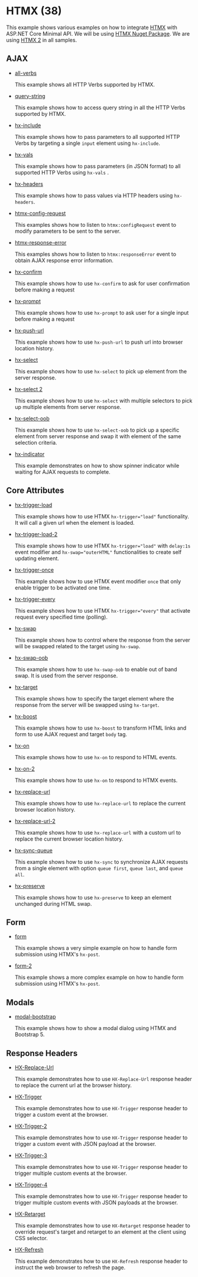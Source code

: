 # HTMX (38)

This example shows various examples on how to integrate [HTMX](https://htmx.org/) with ASP.NET Core Minimal API. We will be using [HTMX Nuget Package](https://www.nuget.org/packages/Htmx). We are using [HTMX 2](https://htmx.org/) in all samples.

## AJAX

* [all-verbs](all-verbs)

  This example shows all HTTP Verbs supported by HTMX.

* [query-string](query-string)

  This example shows how to access query string in all the HTTP Verbs supported by HTMX.

* [hx-include](hx-include)

  This example shows how to pass parameters to all supported HTTP Verbs by targeting a single `input` element using `hx-include`. 

* [hx-vals](hx-vals)

  This example shows how to pass parameters (in JSON format) to all supported HTTP Verbs using `hx-vals` . 

* [hx-headers](hx-headers)

  This example shows how to pass values via HTTP headers using `hx-headers`. 

* [htmx-config-request](htmx-config-request)

  This examples shows how to listen to `htmx:configRequest` event to modify parameters to be sent to the server. 

* [htmx-response-error](htmx-response-error)

  This examples shows how to listen to `htmx:responseError` event to obtain AJAX response error information.

* [hx-confirm](hx-confirm)

  This example shows how to use `hx-confirm` to ask for user confirmation before making a request

* [hx-prompt](hx-prompt)

  This example shows how to use `hx-prompt` to ask user for a single input before making a request

* [hx-push-url](push-url)

  This example shows how to use `hx-push-url` to push url into browser location history.

* [hx-select](select)

  This example shows how to use `hx-select` to pick up element from the server response. 

* [hx-select 2](select-2)
  
  This example shows how to use `hx-select` with multiple selectors to pick up multiple elements from server response.

* [hx-select-oob](select-oob)

  This example shows how to use `hx-select-oob` to pick up a specific element from server response and swap it with element of the same selection criteria.

* [hx-indicator](hx-indicator)

  This example demonstrates on how to show spinner indicator while waiting for AJAX requests to complete. 

## Core Attributes

* [hx-trigger-load](trigger-load)

  This example shows how to use HTMX `hx-trigger="load"` functionality. It will call a given url when the element is loaded.

* [hx-trigger-load-2](trigger-load-2)

  This example shows how to use HTMX `hx-trigger="load"` with `delay:1s` event modifier and `hx-swap="outerHTML"` functionalities to create self updating element. 

* [hx-trigger-once](trigger-once)

  This example shows how to use HTMX event modifier `once` that only enable trigger to be activated one time. 

* [hx-trigger-every](trigger-every)

  This example shows how to use HTMX `hx-trigger="every"` that activate request every specified time (polling). 

* [hx-swap](swap)
  
  This example shows how to control where the response from the server will be swapped related to the target using `hx-swap`.

* [hx-swap-oob](swap-2)
  
  This example shows how to use `hx-swap-oob` to enable out of band swap. It is used from the server response.

* [hx-target](target)
  
  This example shows how to specify the target element where the response from the server will be swapped using `hx-target`.

* [hx-boost](boost)

  This example shows how to use `hx-boost` to transform HTML links and form to use AJAX request and target `body` tag.   

* [hx-on](hx-on)

  This example shows how to use `hx-on` to respond to HTML events.

* [hx-on-2](hx-on-2)

  This example shows how to use `hx-on` to respond to HTMX events.

* [hx-replace-url](hx-replace-url)

  This example shows how to use `hx-replace-url` to replace the current browser location history.

* [hx-replace-url-2](hx-replace-url)

  This example shows how to use `hx-replace-url` with a custom url to replace the current browser location history.

* [hx-sync-queue](hx-sync-queue)

  This example shows how to use `hx-sync` to synchronize AJAX requests from a single element with option `queue first`, `queue last`, and `queue all`. 

* [hx-preserve](hx-preserve)
 
  This example shows how to use `hx-preserve` to keep an element unchanged during HTML swap.

## Form

* [form](form)
 
  This example shows a very simple example on how to handle form submission using HTMX's `hx-post`.

* [form-2](form-2)
 
  This example shows a more complex example on how to handle form submission using HTMX's `hx-post`.

## Modals

* [modal-bootstrap](modal-bootstrap)
  
  This example shows how to show a modal dialog using HTMX and Bootstrap 5. 


## Response Headers

* [HX-Replace-Url](header-hx-replace-url)

  This example demonstrates how to use `HX-Replace-Url` response header to replace the current url at the browser history.

* [HX-Trigger](header-hx-trigger)

  This example demonstrates how to use `HX-Trigger` response header to trigger a custom event at the browser.

* [HX-Trigger-2](header-hx-trigger-2)

  This example demonstrates how to use `HX-Trigger` response header to trigger a custom event with JSON payload at the browser.

* [HX-Trigger-3](header-hx-trigger-3)

  This example demonstrates how to use `HX-Trigger` response header to trigger multiple custom events at the browser.
  
* [HX-Trigger-4](header-hx-trigger-4)

  This example demonstrates how to use `HX-Trigger` response header to trigger multiple custom events with JSON payloads at the browser.

* [HX-Retarget](header-hx-retarget)

  This example demonstrates how to use `HX-Retarget` response header to override request's target and retarget to an element at the client using CSS selector.

* [HX-Refresh](header-hx-refresh)

  This example demonstrates how to use `HX-Refresh` response header to instruct the web browser to refresh the page. 